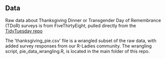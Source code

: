 ## Data

Raw data about Thanksgiving Dinner or Transgender Day of Remembrance (TDoR) surveys is from FiveThirtyEight, pulled directly from the [TidyTuesday repo](https://github.com/rfordatascience/tidytuesday/tree/master/data/2018/2018-11-20) 

The 'thanksgiving_pie.csv' file is a wrangled subset of the raw data, with added survey responses from our R-Ladies community. The wrangling script, pie_data_wrangling.R, is located in the main folder of this repo.


